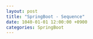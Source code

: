 ```yaml
---
layout: post
title: "SpringBoot - Sequence"
date: 1040-01-01 12:00:00 +0900
categories: SpringBoot
---
```


